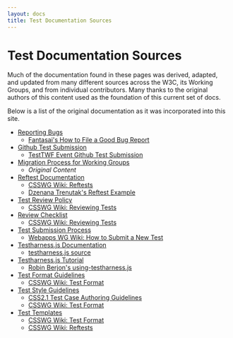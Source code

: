 ```yaml
---
layout: docs
title: Test Documentation Sources
---
```


# Test Documentation Sources

Much of the documentation found in these pages was derived, adapted, and updated from many different sources across the W3C, its Working Groups, and from individual contributors. Many thanks to the original authors of this content used as the foundation of this current set of docs.  

Below is a list of the original documentation as it was incorporated into this site.

- [Reporting Bugs][bugs]
  - [Fantasai's How to File a Good Bug Report][fantasai-bugs]
- [Github Test Submission][github]
  - [TestTWF Event Github Test Submission][github-orig] 
- [Migration Process for Working Groups][migration]
  - *Original Content*
- [Reftest Documentation][reftest-doc]
  - [CSSWG Wiki: Reftests][csswg-wiki-reftest]   
  - [Dzenana Trenutak's Reftest Example][dzenana]
- [Test Review Policy][review]
  - [CSSWG Wiki: Reviewing Tests][csswg-wiki-review]
- [Review Checklist][review-checklist]
  - [CSSWG Wiki: Reviewing Tests][csswg-wiki-review]
- [Test Submission Process][submission]
  - [Webapps WG Wiki: How to Submit a New Test][webapps-test-submission]   
- [Testharness.js Documentation][testharness-doc]
  - [testharness.js source][testharness-src]
- [Testharness.js Tutorial][testharness-tutorial]
  - [Robin Berjon's using-testharness.js][testharness-tutorial-orig] 
- [Test Format Guidelines][format]
  - [CSSWG Wiki: Test Format][csswg-wiki-format]
- [Test Style Guidelines][style]
  - [CSS2.1 Test Case Authoring Guidelines][w3c-css-guidelines]
  - [CSSWG Wiki: Test Format][csswg-wiki-format]
- [Test Templates][templates]
  - [CSSWG Wiki: Test Format][csswg-wiki-format]
  - [CSSWG Wiki: Reftests][csswg-wiki-reftest]  



[bugs]: ./bugreporting.html
[github]: ./github-101.html
[migration]: ./migration-process.html
[reftest-doc]: ./reftests.html
[reftest-tutorial]: ./reftest-main-tutorial.html
[review]: ./review-process.html
[review-checklist]: ./review-checklist.html
[csswg-wiki-review]: http://wiki.csswg.org/test/review
[submission]: ./submission-process.html
[testharness-doc]: ./testharness-documentation.html
[testharness-tutorial]: ./testharness-tutorial.html
[format]: ./test-format-guidelines.html
[style]: ./test-style-guidelines.html
[templates]: ./test-templates.html
[github-orig]: http://testthewebforward.org/resources/github_test_submission.html
[csswg-wiki-format]: http://wiki.csswg.org/test/format
[w3c-css-guidelines]: http://www.w3.org/Style/CSS/Test/guidelines.html
[csswg-wiki-reftest]: http://wiki.csswg.org/test/reftest
[dzenana]: https://github.com/dzenana-trenutak/GitDocs/blob/master/ForTheNewbies/ExampleTest_RefTest.html
[testharness-tutorial-orig]: http://darobin.github.io/test-harness-tutorial/docs/using-testharness.html
[testharness-src]: https://github.com/w3c/testharness.js/blob/master/testharness.js
[webapps-test-submission]: http://www.w3.org/wiki/Webapps/Submitting_tests#How_to_Submit_a_New_Test_-_The_Short_Version
[fantasai-bugs]: http://fantasai.inkedblade.net/style/talks/filing-good-bugs/

